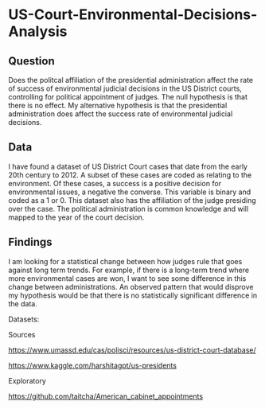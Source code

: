 # US-Court-Environmental-Decisions-Analysis

## Question
Does the politcal affiliation of the presidential administration affect the rate of success of environmental judicial decisions in the US District courts, controlling for political appointment of judges. 
The null hypothesis is that there is no effect. My alternative hypothesis is that the presidential administration does affect the success rate of environmental judicial decisions. <br>

## Data
I have found a dataset of US District Court cases that date from the early 20th century to 2012. A subset of these cases are coded as relating to the environment. Of these cases, a success is a positive decision for environmental issues, a negative the converse. This variable is binary and coded as a 1 or 0. This dataset also has the affiliation of the judge presiding over the case. The political administration is common knowledge and will mapped to the year of the court decision. <br> 

## Findings
I am looking for a statistical change between how judges rule that goes against long term trends. For example, if there is a long-term trend where more environmental cases are won, I want to see some difference in this change between administrations. An observed pattern that would disprove my hypothesis would be that there is no statistically significant difference in the data. 

Datasets:

Sources 

https://www.umassd.edu/cas/polisci/resources/us-district-court-database/

https://www.kaggle.com/harshitagpt/us-presidents

Exploratory

https://github.com/taitcha/American_cabinet_appointments
